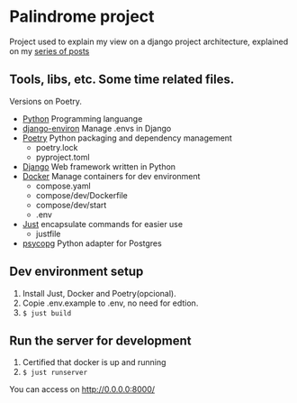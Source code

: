 # Palindrome project

Project used to explain my view on a django project architecture, explained on my [series of posts](https://dev.to/pcampos119104/django-project-setup-part-1-2e7a)

## Tools, libs, etc. Some time related files.

Versions on Poetry.

- [Python](https://www.python.org/) Programming languange
- [django-environ](https://django-environ.readthedocs.io) Manage .envs in Django
- [Poetry](https://python-poetry.org/) Python packaging and dependency management
    - poetry.lock
    - pyproject.toml
- [Django](https://www.djangoproject.com/) Web framework written in Python
- [Docker](https://www.docker.com/) Manage containers for dev environment
    - compose.yaml
    - compose/dev/Dockerfile
    - compose/dev/start
    - .env
- [Just](https://just.systems/) encapsulate commands for easier use
    - justfile
- [psycopg](https://www.psycopg.org/) Python adapter for Postgres

## Dev environment setup

1. Install Just, Docker and Poetry(opcional).
2. Copie .env.example to .env, no need for edtion. 
3. `$ just build`

## Run the server for development

1. Certified that docker is up and running
2. `$ just runserver`

You can access on http://0.0.0.0:8000/
 
